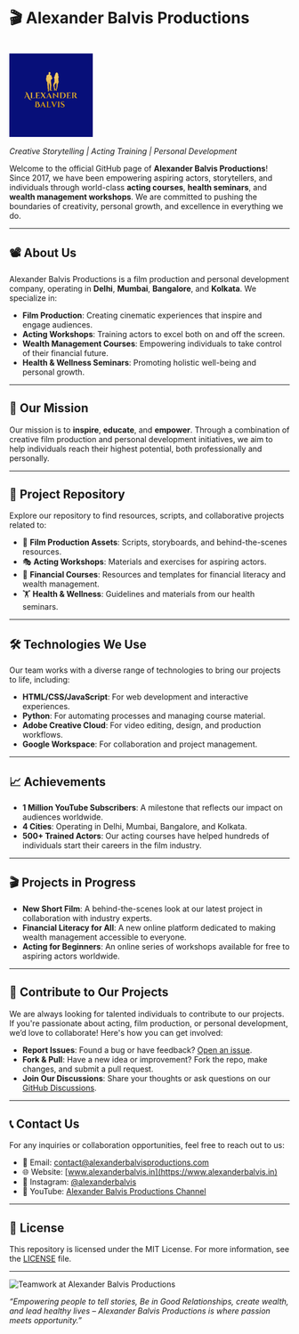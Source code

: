 # 🎬 Alexander Balvis Productions

<br>
<img src="https://raw.githubusercontent.com/thisisalokdon/Alexander-Balvis-Productions/main/Images/Alexander%20Balvis%20Logo%20500x500.png" hight=150 width=150>
<br>

*Creative Storytelling | Acting Training | Personal Development*

Welcome to the official GitHub page of **Alexander Balvis Productions**! Since 2017, we have been empowering aspiring actors, storytellers, and individuals through world-class **acting courses**, **health seminars**, and **wealth management workshops**. We are committed to pushing the boundaries of creativity, personal growth, and excellence in everything we do.

---

## 📽️ About Us

Alexander Balvis Productions is a film production and personal development company, operating in **Delhi**, **Mumbai**, **Bangalore**, and **Kolkata**. We specialize in:

- **Film Production**: Creating cinematic experiences that inspire and engage audiences.
- **Acting Workshops**: Training actors to excel both on and off the screen.
- **Wealth Management Courses**: Empowering individuals to take control of their financial future.
- **Health & Wellness Seminars**: Promoting holistic well-being and personal growth.

---

## 🚀 Our Mission

Our mission is to **inspire**, **educate**, and **empower**. Through a combination of creative film production and personal development initiatives, we aim to help individuals reach their highest potential, both professionally and personally.

---

## 📂 Project Repository

Explore our repository to find resources, scripts, and collaborative projects related to:

- 🎥 **Film Production Assets**: Scripts, storyboards, and behind-the-scenes resources.
- 🎭 **Acting Workshops**: Materials and exercises for aspiring actors.
- 💼 **Financial Courses**: Resources and templates for financial literacy and wealth management.
- 🏋️ **Health & Wellness**: Guidelines and materials from our health seminars.

---

## 🛠️ Technologies We Use

Our team works with a diverse range of technologies to bring our projects to life, including:

- **HTML/CSS/JavaScript**: For web development and interactive experiences.
- **Python**: For automating processes and managing course material.
- **Adobe Creative Cloud**: For video editing, design, and production workflows.
- **Google Workspace**: For collaboration and project management.

---

## 📈 Achievements

- **1 Million YouTube Subscribers**: A milestone that reflects our impact on audiences worldwide.
- **4 Cities**: Operating in Delhi, Mumbai, Bangalore, and Kolkata.
- **500+ Trained Actors**: Our acting courses have helped hundreds of individuals start their careers in the film industry.

---

## 🎬 Projects in Progress

- **New Short Film**: A behind-the-scenes look at our latest project in collaboration with industry experts.
- **Financial Literacy for All**: A new online platform dedicated to making wealth management accessible to everyone.
- **Acting for Beginners**: An online series of workshops available for free to aspiring actors worldwide.

---

## 🤝 Contribute to Our Projects

We are always looking for talented individuals to contribute to our projects. If you're passionate about acting, film production, or personal development, we’d love to collaborate! Here's how you can get involved:

- **Report Issues**: Found a bug or have feedback? [Open an issue](https://github.com/alexanderbalvisproductions/issues).
- **Fork & Pull**: Have a new idea or improvement? Fork the repo, make changes, and submit a pull request.
- **Join Our Discussions**: Share your thoughts or ask questions on our [GitHub Discussions](https://github.com/alexanderbalvisproductions/discussions).

---

## 📞 Contact Us

For any inquiries or collaboration opportunities, feel free to reach out to us:

- 📧 Email: contact@alexanderbalvisproductions.com
- 🌐 Website: [www.alexanderbalvis.in](https://www.alexanderbalvis.in)
- 📱 Instagram: [@alexanderbalvis](https://instagram.com/alexanderbalvis)
- 🎥 YouTube: [Alexander Balvis Productions Channel](https://youtube.com/alexanderbalvisproductions)

---

## 📜 License

This repository is licensed under the MIT License. For more information, see the [LICENSE](LICENSE) file.

---

![Teamwork at Alexander Balvis Productions](https://yourimagelink.com/teamwork.png)

*“Empowering people to tell stories, Be in Good Relationships,  create wealth, and lead healthy lives – Alexander Balvis Productions is where passion meets opportunity.”*
